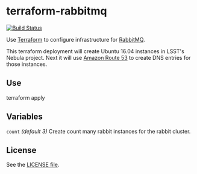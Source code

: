 terraform-rabbitmq
==================

[![Build Status](https://travis-ci.org/lsst-sqre/terraform-rabbitmq.svg?branch=master)](https://travis-ci.org/lsst-sqre/terraform-rabbitmq)

Use [Terraform](https://www.terraform.io/) to configure infrastructure for [RabbitMQ](https://www.rabbitmq.com/).

This terraform deployment will create Ubuntu 16.04 instances in LSST's Nebula project. Next it will use [Amazon Route 53](https://aws.amazon.com/route53/) to create DNS entries for those instances.

Use
---

   terraform apply

Variables
---------

`count` *(default 3)* Create count many rabbit instances for the rabbit cluster.

License
-------

See the [LICENSE file](https://github.com/lsst-sqre/terraform-rabbitmq/blob/master/LICENSE).
